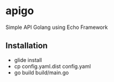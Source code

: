 # apigo

Simple API Golang using Echo Framework

## Installation ##
* glide install
* cp config.yaml.dist config.yaml
* go build build/main.go

